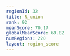 ```yaml
---
regionId: 32
title: R_union
rank: 92
meanScore: 70.17
globalMeanScore: 69.82
numRegions: 220
layout: region_score
---
```

